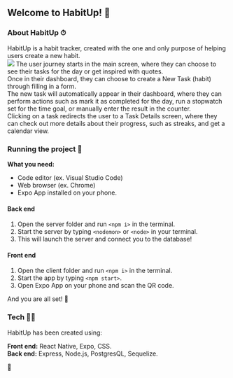 ## Welcome to HabitUp! 🌱

### About HabitUp ⏱

HabitUp is a habit tracker, created with the one and only purpose of helping users create a new habit.</br>
![](/home/chica/Documents/CODEWORKS/SENIOR/PORTFOLIO/GITHUB-IMAGES/habitup-home.png)
The user journey starts in the main screen, where they can choose to see their tasks for the day or get inspired with quotes.</br>
Once in their dashboard, they can choose to create a New Task (habit) through filling in a form.</br>
The new task will automatically appear in their dashboard, where they can perform actions such as mark it as completed for the day, run a stopwatch set for the time goal, or manually enter the result in the counter.</br>
Clicking on a task redirects the user to a Task Details screen, where they can check out more details about their progress, such as streaks, and get a calendar view.</br>

### Running the project 🚀

**What you need:**

- Code editor (ex. Visual Studio Code)
- Web browser (ex. Chrome)
- Expo App installed on your phone.

#### Back end

1. Open the server folder and run `<npm i>` in the terminal.
2. Start the server by typing `<nodemon>` or `<node>` in your terminal.
3. This will launch the server and connect you to the database!

#### Front end

1. Open the client folder and run `<npm i>` in the terminal.
2. Start the app by typing `<npm start>`.
3. Open Expo App on your phone and scan the QR code.

And you are all set! 🎉

### Tech 👩‍💻

HabitUp has been created using:

**Front end:** React Native, Expo, CSS.</br>
**Back end:** Express, Node.js, PostgresQL, Sequelize.

🌳
